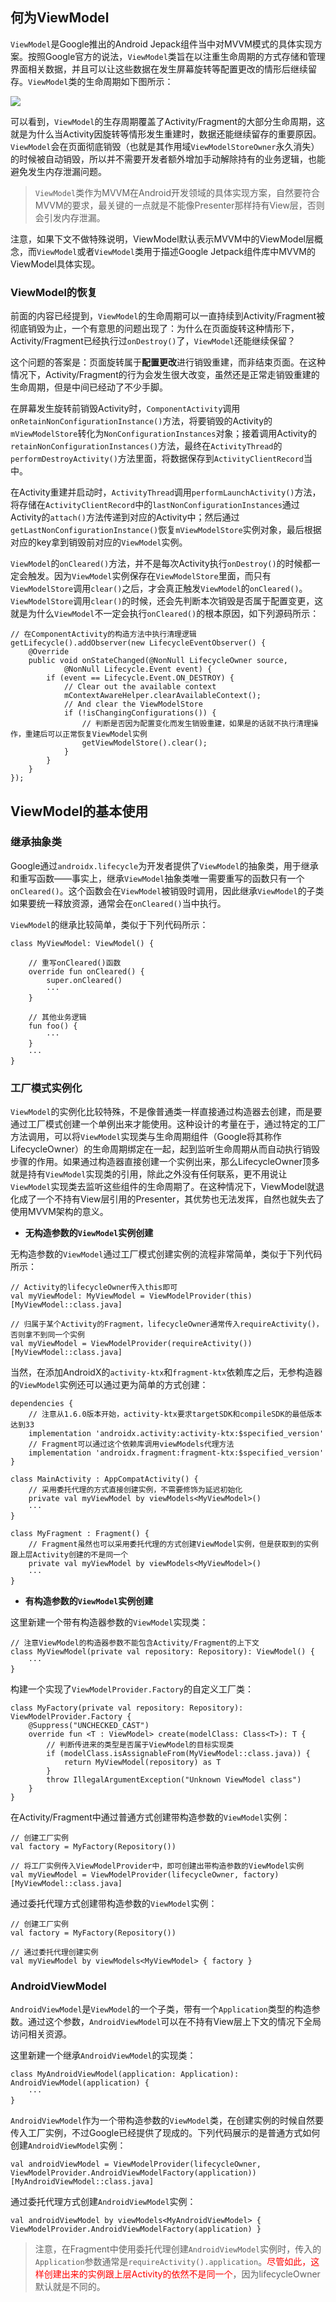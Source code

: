 ## 何为ViewModel

`ViewModel`是Google推出的Android Jepack组件当中对MVVM模式的具体实现方案。按照Google官方的说法，`ViewModel`类旨在以注重生命周期的方式存储和管理界面相关数据，并且可以让这些数据在发生屏幕旋转等配置更改的情形后继续留存。`ViewModel`类的生命周期如下图所示：

![](pics/viewmodel1.png)

可以看到，`ViewModel`的生存周期覆盖了Activity/Fragment的大部分生命周期，这就是为什么当Activity因旋转等情形发生重建时，数据还能继续留存的重要原因。`ViewModel`会在页面彻底销毁（也就是其作用域`ViewModelStoreOwner`永久消失）的时候被自动销毁，所以并不需要开发者额外增加手动解除持有的业务逻辑，也能避免发生内存泄漏问题。

> `ViewModel`类作为MVVM在Android开发领域的具体实现方案，自然要符合MVVM的要求，最关键的一点就是不能像Presenter那样持有View层，否则会引发内存泄漏。

注意，如果下文不做特殊说明，ViewModel默认表示MVVM中的ViewModel层概念，而`ViewModel`或者`ViewModel`类用于描述Google Jetpack组件库中MVVM的ViewModel具体实现。

### ViewModel的恢复

前面的内容已经提到，`ViewModel`的生命周期可以一直持续到Activity/Fragment被彻底销毁为止，一个有意思的问题出现了：为什么在页面旋转这种情形下，Activity/Fragment已经执行过`onDestroy()`了，`ViewModel`还能继续保留？

这个问题的答案是：页面旋转属于**配置更改**进行销毁重建，而非结束页面。在这种情况下，Activity/Fragment的行为会发生很大改变，虽然还是正常走销毁重建的生命周期，但是中间已经动了不少手脚。

在屏幕发生旋转前销毁Activity时，`ComponentActivity`调用`onRetainNonConfigurationInstance()`方法，将要销毁的Activity的`mViewModelStore`转化为`NonConfigurationInstances`对象；接着调用Activity的`retainNonConfigurationInstances()`方法，最终在`ActivityThread`的`performDestroyActivity()`方法里面，将数据保存到`ActivityClientRecord`当中。

在Activity重建并启动时，`ActivityThread`调用`performLaunchActivity()`方法，将存储在`ActivityClientRecord`中的`lastNonConfigurationInstances`通过Activity的`attach()`方法传递到对应的Activity中；然后通过`getLastNonConfigurationInstance()`恢复`mViewModelStore`实例对象，最后根据对应的key拿到销毁前对应的`ViewModel`实例。

`ViewModel`的`onCleared()`方法，并不是每次Activity执行`onDestroy()`的时候都一定会触发。因为`ViewModel`实例保存在`ViewModelStore`里面，而只有`ViewModelStore`调用`clear()`之后，才会真正触发`ViewModel`的`onCleared()`。`ViewModelStore`调用`clear()`的时候，还会先判断本次销毁是否属于配置变更，这就是为什么`ViewModel`不一定会执行`onCleared()`的根本原因，如下列源码所示：

```
// 在ComponentActivity的构造方法中执行清理逻辑
getLifecycle().addObserver(new LifecycleEventObserver() {
    @Override
    public void onStateChanged(@NonNull LifecycleOwner source,
            @NonNull Lifecycle.Event event) {
        if (event == Lifecycle.Event.ON_DESTROY) {
            // Clear out the available context
            mContextAwareHelper.clearAvailableContext();
            // And clear the ViewModelStore
            if (!isChangingConfigurations()) {
                // 判断是否因为配置变化而发生销毁重建，如果是的话就不执行清理操作，重建后可以正常恢复ViewModel实例
                getViewModelStore().clear();
            }
        }
    }
});
```

## ViewModel的基本使用

### 继承抽象类

Google通过`androidx.lifecycle`为开发者提供了`ViewModel`的抽象类，用于继承和重写函数——事实上，继承`ViewModel`抽象类唯一需要重写的函数只有一个`onCleared()`。这个函数会在`ViewModel`被销毁时调用，因此继承`ViewModel`的子类如果要统一释放资源，通常会在`onCleared()`当中执行。

`ViewModel`的继承比较简单，类似于下列代码所示：

```
class MyViewModel: ViewModel() {
    
    // 重写onCleared()函数
    override fun onCleared() {
        super.onCleared()
        ···
    }

    // 其他业务逻辑
    fun foo() {
        ···
    }
    ···
}
```

### 工厂模式实例化

`ViewModel`的实例化比较特殊，不是像普通类一样直接通过构造器去创建，而是要通过工厂模式创建一个单例出来才能使用。这种设计的考量在于，通过特定的工厂方法调用，可以将`ViewModel`实现类与生命周期组件（Google将其称作LifecycleOwner）的生命周期绑定在一起，起到监听生命周期从而自动执行销毁步骤的作用。如果通过构造器直接创建一个实例出来，那么LifecycleOwner顶多就是持有`ViewModel`实现类的引用，除此之外没有任何联系，更不用说让`ViewModel`实现类去监听这些组件的生命周期了。在这种情况下，ViewModel就退化成了一个不持有View层引用的Presenter，其优势也无法发挥，自然也就失去了使用MVVM架构的意义。

+ **无构造参数的`ViewModel`实例创建**

无构造参数的`ViewModel`通过工厂模式创建实例的流程非常简单，类似于下列代码所示：

```
// Activity的lifecycleOwner传入this即可
val myViewModel: MyViewModel = ViewModelProvider(this)[MyViewModel::class.java]

// 归属于某个Activity的Fragment，lifecycleOwner通常传入requireActivity()，否则拿不到同一个实例
val myViewModel = ViewModelProvider(requireActivity())[MyViewModel::class.java]
```

当然，在添加AndroidX的`activity-ktx`和`fragment-ktx`依赖库之后，无参构造器的`ViewModel`实例还可以通过更为简单的方式创建：

```
dependencies {
    // 注意从1.6.0版本开始，activity-ktx要求targetSDK和compileSDK的最低版本达到33
    implementation 'androidx.activity:activity-ktx:$specified_version'
    // Fragment可以通过这个依赖库调用viewModels代理方法
    implementation 'androidx.fragment:fragment-ktx:$specified_version'
}
```

```
class MainActivity : AppCompatActivity() {
    // 采用委托代理的方式直接创建实例，不需要修饰为延迟初始化
    private val myViewModel by viewModels<MyViewModel>()
    ···
}

class MyFragment : Fragment() {
    // Fragment虽然也可以采用委托代理的方式创建ViewModel实例，但是获取到的实例跟上层Activity创建的不是同一个
    private val myViewModel by viewModels<MyViewModel>()
    ···
}
```

+ **有构造参数的`ViewModel`实例创建**

这里新建一个带有构造器参数的`ViewModel`实现类：

```
// 注意ViewModel的构造器参数不能包含Activity/Fragment的上下文
class MyViewModel(private val repository: Repository): ViewModel() {
    ···
}
```

构建一个实现了`ViewModelProvider.Factory`的自定义工厂类：

```
class MyFactory(private val repository: Repository): ViewModelProvider.Factory {
    @Suppress("UNCHECKED_CAST")
    override fun <T : ViewModel> create(modelClass: Class<T>): T {
        // 判断传进来的类型是否属于ViewModel的目标实现类
        if (modelClass.isAssignableFrom(MyViewModel::class.java)) {
            return MyViewModel(repository) as T
        }
        throw IllegalArgumentException("Unknown ViewModel class")
    }
}
```

在Activity/Fragment中通过普通方式创建带构造参数的`ViewModel`实例：

```
// 创建工厂实例
val factory = MyFactory(Repository())

// 将工厂实例传入ViewModelProvider中，即可创建出带构造参数的ViewModel实例
val myViewModel = ViewModelProvider(lifecycleOwner, factory)[MyViewModel::class.java]
```

通过委托代理方式创建带构造参数的`ViewModel`实例：

```
// 创建工厂实例
val factory = MyFactory(Repository())

// 通过委托代理创建实例
val myViewModel by viewModels<MyViewModel> { factory }
```

### AndroidViewModel

`AndroidViewModel`是`ViewModel`的一个子类，带有一个`Application`类型的构造参数。通过这个参数，`AndroidViewModel`可以在不持有View层上下文的情况下全局访问相关资源。

这里新建一个继承`AndroidViewModel`的实现类：

```
class MyAndroidViewModel(application: Application): AndroidViewModel(application) {
    ···
}
```

`AndroidViewModel`作为一个带构造参数的`ViewModel`类，在创建实例的时候自然要传入工厂实例，不过Google已经提供了现成的。下列代码展示的是普通方式如何创建`AndroidViewModel`实例：

```
val androidViewModel = ViewModelProvider(lifecycleOwner, ViewModelProvider.AndroidViewModelFactory(application))[MyAndroidViewModel::class.java]
```

通过委托代理方式创建`AndroidViewModel`实例：

```
val androidViewModel by viewModels<MyAndroidViewModel> { ViewModelProvider.AndroidViewModelFactory(application) }
```

> 注意，在Fragment中使用委托代理创建`AndroidViewModel`实例时，传入的`Application`参数通常是`requireActivity().application`。<font color=red>尽管如此，这样创建出来的实例跟上层Activity的依然不是同一个</font>，因为lifecycleOwner默认就是不同的。